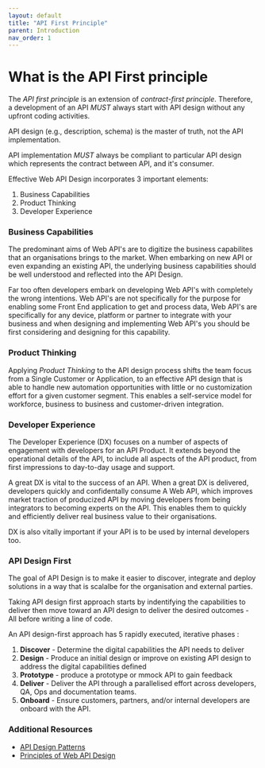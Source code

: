 ```yaml
---
layout: default
title: "API First Principle"
parent: Introduction
nav_order: 1
---
```


# What is the API First principle

The *API first principle* is an extension of *contract-first principle*. Therefore, a development of an API *MUST* always start with API design without any upfront coding activities.

API design (e.g., description, schema) is the master of truth, not the API implementation.

API implementation *MUST* always be compliant to particular API design which represents the contract between API, and it's consumer.

Effective Web API Design incorporates 3 important elements:

1. Business Capabilities
2. Product Thinking
3. Developer Experience

### Business Capabilities

The predominant aims of Web API's are to digitize the business capabilites that an organisations brings to the market. When embarking on new API or even expanding an existing API, the underlying business capabilities should be well understood and reflected into the API Design.

Far too often developers embark on developing Web API's with completely the wrong intentions. Web API's are not specifically for the purpose for enabling some Front End application to get and process data,  Web API's are specifically for any device, platform or partner to integrate with your business and when designing and implementing Web API's you should be first considering and designing for this capability.

### Product Thinking

Applying *Product Thinking* to the API design process shifts the team focus from a Single Customer or Application, to an effective API design that is able to handle new automation opportunities with little or no customization effort for a given customer segment. This enables a self-service model for workforce, business to business and customer-driven integration.

### Developer Experience

The Developer Experience (DX) focuses on a number of aspects of engagement with developers for an API Product. It extends beyond the operational details of the API, to include all aspects of the API product, from first impressions to day-to-day usage and support.

A great DX is vital to the success of an API. When a great DX is delivered, developers quickly and confidentally consume A Web API, which improves market traction of producized API by moving developers from being integrators to becoming experts on the API. This enables them to quickly and efficiently deliver real business value to their organisations. 

DX is also vitally important if your API is to be used by internal developers too. 

### API Design First 

The goal of API Design is to make it easier to discover, integrate and deploy solutions in a way that is scalalbe for the organisation and external parties.

Taking API design first approach starts by indentifying the capabilities to deliver then move toward an API design to deliver the desired outcomes - All before writing a line of code.

An API design-first approach has 5 rapidly executed, iterative phases :

1. **Discover** - Determine the digital capabilities the API needs to deliver
2. **Design** - Produce an initial design or improve on existing API design to address the digital capabilities defined
3. **Prototype** - produce a prototype or mmock API to gain feedback 
4. **Deliver** - Deliver the API through a parallelised effort across developers, QA, Ops and documentation teams.
5. **Onboard** - Ensure customers, partners, and/or internal developers are onboard with the API.


### Additional Resources

- [API Design Patterns](https://garywoodfine.com/book-review-api-design-patterns/)
- [Principles of Web API Design](https://garywoodfine.com/book-review-principles-of-web-api-design/)